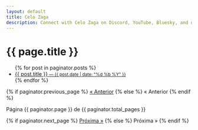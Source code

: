 ```yaml
---
layout: default
title: Celo Zaga
description: Connect with Celo Zaga on Discord, YouTube, Bluesky, and other platforms. Explore gaming content and more.
---
```


<h1>{{ page.title }}</h1>

<div class="post-list">
  <ul>
  {% for post in paginator.posts %}
    <li>
      <a href="{{ post.url | relative_url }}">{{ post.title }}
      <small>— {{ post.date | date: "%d %b %Y" }}</small>
      </a>
    </li>
  {% endfor %}
  </ul>
</div>

<div class="pagination">
  {% if paginator.previous_page %}
    <a href="{{ paginator.previous_page_path | relative_url }}" class="previous-page">&laquo; Anterior</a>
  {% else %}
    <span class="previous-page disabled">&laquo; Anterior</span>
  {% endif %}

  <span class="page_number ">Página {{ paginator.page }} de {{ paginator.total_pages }}</span>

  {% if paginator.next_page %}
    <a href="{{ paginator.next_page_path | relative_url }}" class="next-page">Próxima &raquo;</a>
  {% else %}
    <span class="next-page disabled">Próxima &raquo;</span>
  {% endif %}
</div>
